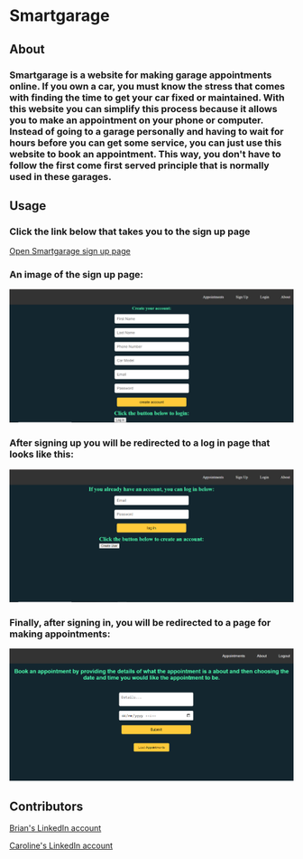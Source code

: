 # Smartgarage


## About

### Smartgarage is a website for making garage appointments online. If you own a car, you must know the stress that comes with finding the time to get your car fixed or maintained. With this website you can simplify this process because it allows you to make an appointment on your phone or computer. Instead of going to a garage personally and having to wait for hours before you can get some service, you can just use this website to book an appointment. This way, you don't have to follow the first come first served principle that is normally used in these garages.


## Usage

### Click the link below that takes you to the sign up page
<a href="http://www.kyalo460.tech:3000/create" target="_blank">Open Smartgarage sign up page</a>

### An image of the sign up page:
![Alt text](public/images/signUp.png)

### After signing up you will be redirected to a log in page that looks like this:
![Alt text](public/images/signIn.png)

### Finally, after signing in, you will be redirected to a page for making appointments:
![Alt text](public/images/appointment.png)


## Contributors

<a href="https://www.linkedin.com/in/brian-kyalo-17a438243" target="_blank">Brian's LinkedIn account</a>

<a href="https://www.linkedin.com/in/caroline-kalumu" target="_blank">Caroline's LinkedIn account</a>

